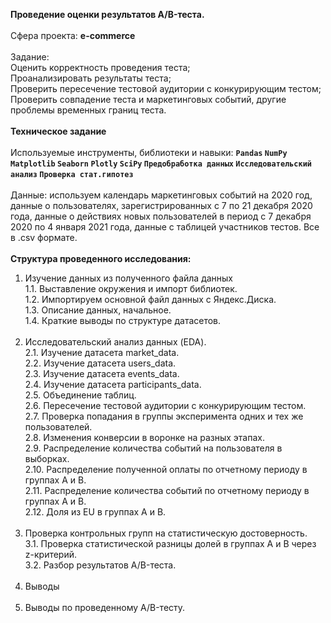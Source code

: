 <b>Проведение оценки результатов A/B-теста.</b> <br/><br/>
Сфера проекта: <b>e-commerce</b><br/><br/>
Задание: <br>
Оценить корректность проведения теста;<br/>
Проанализировать результаты теста;<br/>
Проверить пересечение тестовой аудитории с конкурирующим тестом;<br/>
Проверить совпадение теста и маркетинговых событий, другие проблемы временных границ теста.<br/><br/>
<b>Техническое задание</b><br/><br/>
Используемые инструменты, библиотеки и навыки: <b>`Pandas` `NumPy` `Matplotlib` `Seaborn` `Plotly` `SciPy` `Предобработка данных` `Исследовательский анализ` `Проверка стат.гипотез`</b><br/><br/>
Данные: используем календарь маркетинговых событий на 2020 год, данные о пользователях, зарегистрированных с 7 по 21 декабря 2020 года, данные о действиях новых пользователей в период с 7 декабря 2020 по 4 января 2021 года, данные с таблицей участников тестов. Все в .csv формате.<br/><br/>
<b>Структура проведенного исследования: </b><br/>
1. Изучение данных из полученного файла данных<br/>
1.1. Выставление окружения и импорт библиотек.<br/>
1.2. Импортируем основной файл данных с Яндекс.Диска.<br/>
1.3. Описание данных, начальное.<br/>
1.4. Краткие выводы по структуре датасетов.<br/><br/>
2. Исследовательский анализ данных (EDA).<br/>
2.1. Изучение датасета market_data.<br/>
2.2. Изучение датасета users_data.<br/>
2.3. Изучение датасета events_data.<br/>
2.4. Изучение датасета participants_data.<br/>
2.5. Объединение таблиц.<br/>
2.6. Пересечение тестовой аудитории с конкурирующим тестом.<br/>
2.7. Проверка попадания в группы эксперимента одних и тех же пользователей.<br/>
2.8. Изменения конверсии в воронке на разных этапах.<br/>
2.9. Распределение количества событий на пользователя в выборках.<br/>
2.10. Распределение полученной оплаты по отчетному периоду в группах A и B.<br/>
2.11. Распределение количества событий по отчетному периоду в группах A и B.<br/>
2.12. Доля из EU в группах A и B.<br/><br/>
3. Проверка контрольных групп на статистическую достоверность.<br/>
3.1. Проверка статистической разницы долей в группах A и B через z-критерий.<br/>
3.2. Разбор результатов A/B-теста.<br/><br/>
4. Выводы<br/><br/>
5. Выводы по проведенному A/B-тесту.


